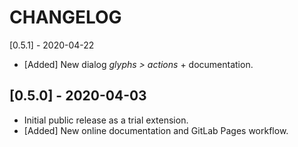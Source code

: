 CHANGELOG
=========

[0.5.1] - 2020-04-22

- [Added] New dialog *glyphs > actions* + documentation.

[0.5.0] - 2020-04-03
--------------------

- Initial public release as a trial extension.
- [Added] New online documentation and GitLab Pages workflow.

<!--

see http://keepachangelog.com/

semantic versioning: MAJOR.MINOR.PATCH

| MAJOR | incompatible API changes                           |
| MINOR | new functionality in a backwards compatible manner |
| PATCH | backwards compatible bug fixes                     |

additional labels for pre-release and build 
as extensions to the MAJOR.MINOR.PATCH format

list of changes

- `Added` for new features.
- `Changed` for changes in existing functionality.
- `Deprecated` for soon-to-be removed features.
- `Removed` for now removed features.
- `Fixed` for any bug fixes.
- `Security` in case of vulnerabilities.

-->